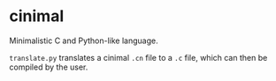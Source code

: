 # cinimal

Minimalistic C and Python-like language.

`translate.py` translates a cinimal `.cn` file to a `.c` file, which can then be compiled by the user.
